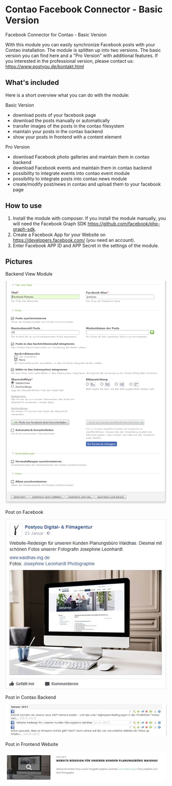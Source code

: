 Contao Facebook Connector - Basic Version
============
Facebook Connector for Contao - Basic Version

With this module you can easily synchronize Facebook posts with your Contao installation.
The module is splitten up into two versions. The basic version you can find here and a "Pro Version" with additional features.
If you interested in the professional version, please contact us: https://www.postyou.de/kontakt.html

## What's included

Here is a short overview what you can do with the module:

Basic Version

 * download posts of your facebook page
 * download the posts manually or automatically
 * transfer images of the posts in the contao filesystem
 * maintain your posts in the contao backend
 * show your posts in frontend with a content element

Pro Version

 * download Facebook photo galleries and maintain them in contao backend
 * download Facebook events and maintain them in contao backend
 * possibility to integrate events into contao event module
 * possibility to integrate posts into contao news module
 * create/modify post/news in contao and upload them to your facebook page

 ## How to use

1. Install the module with composer. If you install the module manually, you will need the Facebook Graph SDK https://github.com/facebook/php-graph-sdk.
1. Create a Facebook App for your Website on https://developers.facebook.com/ (you need an account).
1. Enter Facebook APP ID and APP Secret in the settings of the module.



  ## Pictures

Backend View Module

![screenshot](https://github.com/postyou/contao-facebook-connector_basic/blob/master/readme_img/modul_2.PNG)

Post on Facebook

![screenshot](https://github.com/postyou/contao-facebook-connector_basic/blob/master/readme_img/facebook_post.JPG)

Post in Contao Backend

![screenshot](https://github.com/postyou/contao-facebook-connector_basic/blob/master/readme_img/news_modul.JPG)

Post in Frontend Website

![screenshot](https://github.com/postyou/contao-facebook-connector_basic/blob/master/readme_img/post_im_frontend.JPG)

